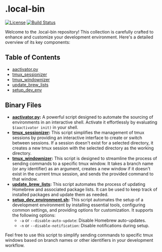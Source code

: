 # .local-bin

[![License](https://img.shields.io/badge/License-MIT-blue.svg)](LICENSE)
[![Build Status](https://travis-ci.org/your-username/.local-bin.svg?branch=main)](https://travis-ci.org/your-username/.local-bin)

Welcome to the .local-bin repository! This collection is carefully crafted to enhance and customize your development environment. Here's a detailed overview of its key components:

## Table of Contents

- [aactivator.py](#aactivatorpy)
- [tmux_sessionizer](#tmux_sessionizer)
- [tmux_windownizer](#tmux_windownizer)
- [update_brew_lists](#update_brew_lists)
- [setup_dev_env](#setup_dev_env)

## Binary Files

- **[aactivator.py](docs/aactivator/Usage.md):** A powerful script designed to automate the sourcing of environments in an interactive shell. Activate it effortlessly by evaluating `$(aactivator init)` in your shell.
- **[tmux_sessionizer](docs/tmux_sessionizer/Usage.md):** This script simplifies the management of tmux sessions by providing an interactive interface to create or switch between sessions. If a session doesn't exist for a selected directory, it creates a new tmux session with the selected directory as the working directory.
- **[tmux_windownizer](docs/tmux_windownizer/Usage.md):** This script is designed to streamline the process of sending commands to a specific tmux window. It takes a branch name (or any identifier) as an argument, creates a new window if it doesn't exist in the current tmux session, and sends the provided command to that window.
- **[update_brew_lists](docs/update_brew_lists/Usage.md):** This script automates the process of updating Homebrew and associated package lists. It can be used to keep track of installed packages and update them as needed.
- **[setup_dev_environment.sh](docs/setup_dev_env/Usage.md):** This script automates the setup of a development environment by installing essential tools, configuring common settings, and providing options for customization. It supports the following options:
  - `-a` or `--disable-auto-update`: Disable Homebrew auto-updates.
  - `-n` or `--disable-notification`: Disable notifications during setup.

Feel free to use this script to simplify sending commands to specific tmux windows based on branch names or other identifiers in your development workflow.

